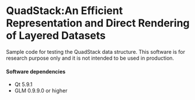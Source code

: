 # QuadStack:An Efficient Representation and Direct Rendering of Layered Datasets

Sample code for testing the QuadStack data structure. This software is for research purpose only and it is not intended to be used in production.

#### Software dependencies

- Qt 5.9.1
- GLM 0.9.9.0 or higher